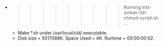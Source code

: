 * >>>>>>>>> Running inst-zclean-04-chmod-script.sh ...
  * Make *.sh under /usr/local/cld/ executable.
  * Disk size = 5017088K. Space Used = 4K. Runtime = 00:00:00:02.
